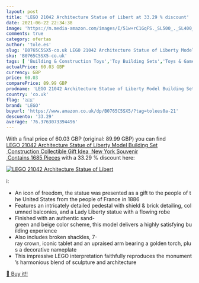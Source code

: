 ```yaml
---
layout: post
title: 'LEGO 21042 Architecture Statue of Libert at 33.29 % discount'
date: 2021-06-22 22:34:38
image: 'https://m.media-amazon.com/images/I/51w+rC1GqFS._SL500_._SL400_.jpg'
comments: true
category: ofertas
author: 'tole.es'
slug: 'B0765C5SX5-co.uk LEGO 21042 Architecture Statue of Liberty Model...'
sku: 'B0765C5SX5-co.uk'
tags: [ 'Building & Construction Toys','Toy Building Sets','Toys & Games','Toys Store','lego', ]
actualPrice: 60.03 GBP
currency: GBP
price: 60.03
comparePrice: 89.99 GBP
prodname: 'LEGO 21042 Architecture Statue of Liberty Model Building Set  Construction Collectible Gift Idea  New York Souvenir  Contains 1685 Pieces'
country: 'co.uk'
flag: '🇬🇧'
brand: 'LEGO'
buyurl: 'https://www.amazon.co.uk/dp/B0765C5SX5/?tag=tolees0a-21'
descuento: '33.29'
average: '76.3763073394496'
---
```


With a final price of 60.03 GBP (original: 89.99 GBP) you can find [LEGO 21042 Architecture Statue of Liberty Model Building Set  Construction Collectible Gift Idea  New York Souvenir  Contains 1685 Pieces](https://www.amazon.co.uk/dp/B0765C5SX5/?tag=tolees0a-21) with a  33.29 % discount here:

[![LEGO 21042 Architecture Statue of Libert](https://m.media-amazon.com/images/I/51w+rC1GqFS._SL500_._SL400_.jpg)](https://www.amazon.co.uk/dp/B0765C5SX5/?tag=tolees0a-21)

ℹ️:

- An icon of freedom, the statue was presented as a gift to the people of the United States from the people of France in 1886
- Features an intricately detailed pedestal with shield & brick detailing, columned balconies, and a Lady Liberty statue with a flowing robe
- Finished with an authentic sand-green and beige color scheme, this model delivers a highly satisfying building experience
- Also includes broken shackles, 7-ray crown, iconic tablet and an upraised arm bearing a golden torch, plus a decorative nameplate
- This impressive LEGO interpretation faithfully reproduces the monument’s harmonious blend of sculpture and architecture

[🛒 Buy it!!](https://www.amazon.co.uk/dp/B0765C5SX5/?tag=tolees0a-21)
